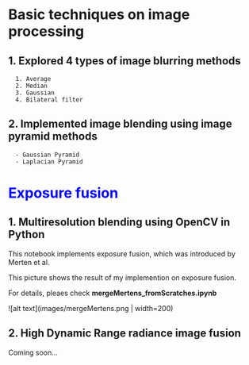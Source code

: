 # Basic techniques on image processing 
##  1. Explored 4 types of image blurring methods
      1. Average 
      2. Median 
      3. Gaussian 
      4. Bilateral filter 

## 2. Implemented image blending using image pyramid methods
      - Gaussian Pyramid
      - Laplacian Pyramid


# <span style="color:blue"> Exposure fusion  </span> 

## 1. Multiresolution blending using OpenCV in Python 

This notebook implements exposure fusion, which was introduced by Merten et al. 

This picture shows the result of my implemention on exposure fusion. 

For details, pleaes check **mergeMertens_fromScratches.ipynb**

![alt text](images/mergeMertens.png | width=200)


## 2. High Dynamic Range radiance image fusion 

Coming soon... 
